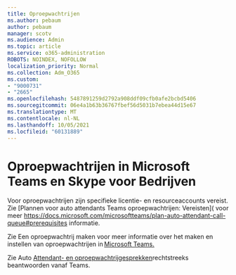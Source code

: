 ```yaml
---
title: Oproepwachtrijen
ms.author: pebaum
author: pebaum
manager: scotv
ms.audience: Admin
ms.topic: article
ms.service: o365-administration
ROBOTS: NOINDEX, NOFOLLOW
localization_priority: Normal
ms.collection: Adm_O365
ms.custom:
- "9000731"
- "2665"
ms.openlocfilehash: 5487891259d2792a908ddf09cfb0afe2bcbd5406
ms.sourcegitcommit: 06e4a1b63b36767fbef56d5031b7ebea44d15e67
ms.translationtype: MT
ms.contentlocale: nl-NL
ms.lasthandoff: 10/05/2021
ms.locfileid: "60131889"
---
```

# <a name="call-queues-in-microsoft-teams-and-skype-for-business"></a>Oproepwachtrijen in Microsoft Teams en Skype voor Bedrijven 

Voor oproepwachtrijen zijn specifieke licentie- en resourceaccounts vereist. Zie [Plannen voor auto attendants Teams oproepwachtrijen: Vereisten]( voor meer https://docs.microsoft.com/microsoftteams/plan-auto-attendant-call-queue#prerequisites informatie. 

Zie Een oproepwachtrij maken voor meer informatie over het maken en instellen van oproepwachtrijen in [Microsoft Teams.](https://docs.microsoft.com/microsoftteams/create-a-phone-system-call-queue) 

Zie Auto [Attendant- en oproepwachtrijgesprekken](https://docs.microsoft.com/microsoftteams/answer-auto-attendant-and-call-queue-calls)rechtstreeks beantwoorden vanaf Teams. 